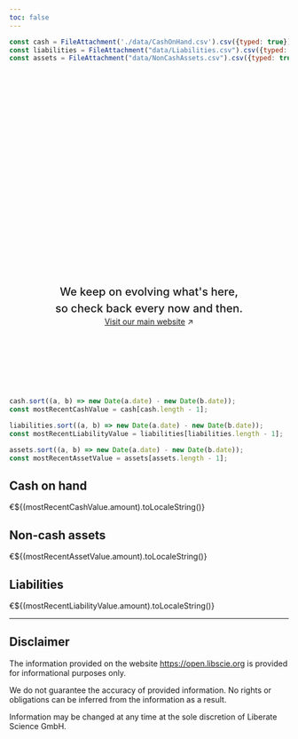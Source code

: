 ```yaml
---
toc: false
---
```


<style>

.hero {
  display: flex;
  flex-direction: column;
  align-items: center;
  font-family: var(--sans-serif);
  margin: 4rem 0 8rem;
  text-wrap: balance;
  text-align: center;
}

.hero h1 {
  margin: 2rem 0;
  max-width: none;
  font-size: 14vw;
  font-weight: 900;
  line-height: 1;
  background: linear-gradient(30deg, var(--theme-foreground-focus), currentColor);
  -webkit-background-clip: text;
  -webkit-text-fill-color: transparent;
  background-clip: text;
}

.hero h2 {
  margin: 0;
  max-width: 34em;
  font-size: 20px;
  font-style: initial;
  font-weight: 500;
  line-height: 1.5;
  color: var(--theme-foreground-muted);
}

@media (min-width: 640px) {
  .hero h1 {
    font-size: 90px;
  }
}
</style>

```js
const cash = FileAttachment('./data/CashOnHand.csv').csv({typed: true});
const liabilities = FileAttachment("data/Liabilities.csv").csv({typed: true});
const assets = FileAttachment("data/NonCashAssets.csv").csv({typed: true});
```


<div class="hero">
  <h1>Our open journey, in numbers</h1>
  <h2>We keep on evolving what's here, so check back every now and then.</h2>
  <a href="https://www.libscie.org">Visit our main website<span style="display: inline-block; margin-left: 0.25rem;">↗︎</span></a>
</div>

```js
cash.sort((a, b) => new Date(a.date) - new Date(b.date));
const mostRecentCashValue = cash[cash.length - 1];

liabilities.sort((a, b) => new Date(a.date) - new Date(b.date));
const mostRecentLiabilityValue = liabilities[liabilities.length - 1];

assets.sort((a, b) => new Date(a.date) - new Date(b.date));
const mostRecentAssetValue = assets[assets.length - 1];
```

<div class="grid grid-cols-3">
  <div class="card"><h2>Cash on hand</h2><span class="big">€${(mostRecentCashValue.amount).toLocaleString()}</span></div>
  <div class="card"><h2>Non-cash assets</h2><span class="big">€${(mostRecentAssetValue.amount).toLocaleString()}</span></div>
  <div class="card"><h2>Liabilities</h2><span class="big">€${(mostRecentLiabilityValue.amount).toLocaleString()}</span></div>
</div>

---

## Disclaimer

The information provided on the website https://open.libscie.org is provided for informational purposes only.

We do not guarantee the accuracy of provided information. No rights or obligations can be inferred from the information as a result.

Information may be changed at any time at the sole discretion of Liberate Science GmbH.
